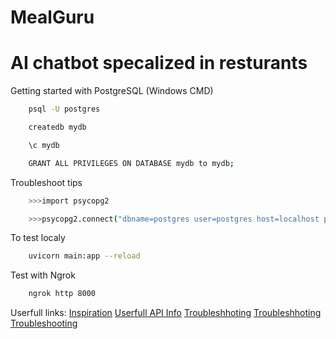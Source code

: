 # MealGuru
AI chatbot specalized in resturants 
===================================

Getting started with PostgreSQL (Windows CMD)
```bash
    psql -U postgres
```
``` bash
    createdb mydb
```
```bash
    \c mydb
```
```bash
    GRANT ALL PRIVILEGES ON DATABASE mydb to mydb;
```
Troubleshoot tips 
```bash
    >>>import psycopg2
```
```bash
    >>>psycopg2.connect("dbname=postgres user=postgres host=localhost password=oracle port=5432")
```

To test localy 
```bash
    uvicorn main:app --reload
```

Test with Ngrok
```bash
    ngrok http 8000
```

Userfull links:
    [Inspiration](https://www.twilio.com/en-us/blog/ai-chatbot-whatsapp-python-twilio-openai)
    [Userfull API Info](https://www.twilio.com/docs/messaging/api/message-resource)
    [Troubleshhoting](https://stackoverflow.com/questions/69934467/error-while-using-createdb-command-postgresql-on-windows-10)
    [Troubleshhoting](https://stackoverflow.com/questions/48999379/psycopg2-operationalerror-fatal-password-authentication-failed-for-user-my-u)
    [Troubleshooting](https://stackoverflow.com/questions/60138692/sqlalchemy-psycopg2-errors-insufficientprivilege-permission-denied-for-relation)